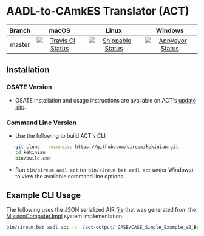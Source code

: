 # AADL-to-CAmkES Translator (ACT)

| Branch | macOS | Linux | Windows |  
| :----: | :---: | :---: | :---: | 
| master | [![Travis CI Status](https://travis-ci.org/sireum/act.svg?branch=master)](https://travis-ci.org/sireum/act) | [![Shippable Status](https://api.shippable.com/projects/5b95b754fb783206009ba34e/badge?branch=master)](https://app.shippable.com/projects/5b95b754fb783206009ba34e) | [![AppVeyor Status](https://ci.appveyor.com/api/projects/status/fdebboflkpehf447/branch/master?svg=true)](https://ci.appveyor.com/project/robby-phd/act/branch/master) |

## Installation

### OSATE Version
* OSATE installation and usage instructions are available on ACT's [update site](https://github.com/sireum/act-plugin-update-site).

### Command Line Version
* Use the following to build ACT's CLI

   ```bash
   git clone --recursive https://github.com/sireum/kekinian.git
   cd kekinian
   bin/build.cmd
   ```
* Run ``bin/sireum aadl act`` (or ``bin/sireum.bat aadl act`` under Windows) to view the available command line options

## Example CLI Usage
The following uses the JSON serialized AIR [file](https://github.com/loonwerks/CASE/blob/7b05fa2916b276d13374624c800ffe6af523dabd/CASE_simple_example_Build/.slang/MC_MissionComputer_Impl_Instance.json) that was generated from the [MissionComputer.Impl](https://github.com/loonwerks/CASE/blob/7b05fa2916b276d13374624c800ffe6af523dabd/CASE_simple_example_Build/MC.aadl#L96) system implementation.

  ```bash
  bin/sireum.bat aadl act -o ./act-output/ CASE/CASE_Simple_Example_V2_Build/.slang/MC_MissionComputer_Impl_Instance.json
  ```
